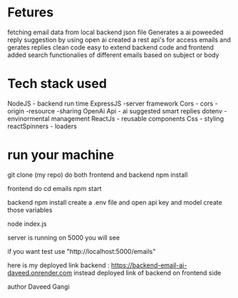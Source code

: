 # Fetures 

fetching email data from local backend json file 
Generates a ai poweeded reply suggestion by using open ai 
created a rest api's for access emails and gerates replies 
clean code easy to extend backend code and frontend 
added search functionalies of different emails based on subject or body 

# Tech stack used 
NodeJS - backend run time 
ExpressJS -server framework 
Cors - cors -origin -resource -sharing
OpenAi Api - ai suggested smart replies
dotenv - envinormental management 
ReactJs - reusable components 
Css - styling 
reactSpinners - loaders 

# run your machine 
git clone (my repo) 
do both frontend and backend 
npm install 


frontend do 
cd emails 
npm start 

backend 
npm install 
create a .env file 
and open api key and model create those variables 

node index.js 

server is running on 5000 you will see

if you want test use "http://localhost:5000/emails" 

here is my deployed link backend : https://backend-email-ai-daveed.onrender.com
instead deployed link of backend on frontend side 

author
Daveed Gangi 


